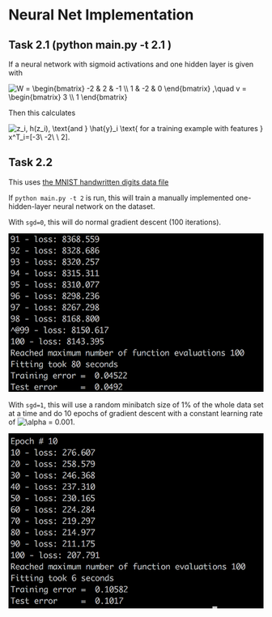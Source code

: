 # Neural Net Implementation

## Task 2.1 (python main.py -t 2.1 )
If a neural network with sigmoid activations and one hidden layer is given with

<img src="https://latex.codecogs.com/gif.latex?W&space;=&space;\begin{bmatrix}&space;-2&space;&&space;2&space;&&space;-1&space;\\&space;1&space;&&space;-2&space;&&space;0&space;\end{bmatrix}&space;,\quad&space;v&space;=&space;\begin{bmatrix}&space;3&space;\\&space;1&space;\end{bmatrix}" title="W = \begin{bmatrix} -2 & 2 & -1 \\ 1 & -2 & 0 \end{bmatrix} ,\quad v = \begin{bmatrix} 3 \\ 1 \end{bmatrix}" />

Then this calculates 

<img src="https://latex.codecogs.com/gif.latex?z_i,&space;h(z_i),&space;\text{and&space;}&space;\hat{y}_i&space;\text{&space;for&space;a&space;training&space;example&space;with&space;features&space;}&space;x^T_i=[-3\&space;-2\&space;\&space;2]." title="z_i, h(z_i), \text{and } \hat{y}_i \text{ for a training example with features } x^T_i=[-3\ -2\ \ 2]." />


## Task 2.2
This uses [the MNIST handwritten digits data file](http://deeplearning.net/data/mnist/mnist.pkl.gz) 

If `python main.py -t 2` is run, this will train a manually implemented one-hidden-layer neural network on the dataset. 

With `sgd=0`, this will do normal gradient descent (100 iterations).

![Normal gradient descent performance](./figs/output2_2_original.png)

With `sgd=1`, this will use a random minibatch size of 1% of the whole data set at a time and do 10 epochs of gradient descent with a constant learning rate of <img src="https://latex.codecogs.com/gif.latex?\inline&space;\alpha&space;=&space;0.001" title="\alpha = 0.001" />.

![Stochastic minibatch performance](./figs/output2_2_SGD.png)
